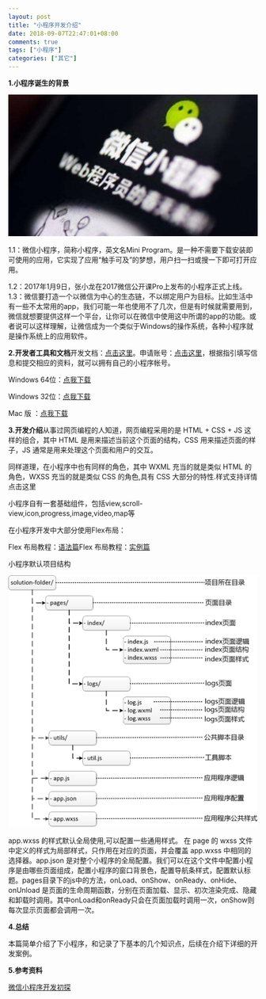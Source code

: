 ```yaml
---
layout: post
title: "小程序开发介绍"
date: 2018-09-07T22:47:01+08:00
comments: true
tags: ["小程序"]
categories: ["其它"]
---
```


**1.小程序诞生的背景**

![../uploads/2020/10/4019366196.jpg](../uploads/2020/10/4019366196.jpg)

1.1：微信小程序，简称小程序，英文名Mini Program。是一种不需要下载安装即可使用的应用，它实现了应用“触手可及”的梦想，用户扫一扫或搜一下即可打开应用。

1.2：2017年1月9日，张小龙在2017微信公开课Pro上发布的小程序正式上线。1.3：微信要打造一个以微信为中心的生态链，不以绑定用户为目标。比如生活中有一些不太常用的app，我们可能一年也使用不了几次，但是有时候就需要用到，微信就想要提供这样一个平台，让你可以在微信中使用这中所谓的app的功能。或者说可以这样理解，让微信成为一个类似于Windows的操作系统，各种小程序就是操作系统上的应用软件。

**2.开发者工具和文档**开发文档：[点击这里](https://developers.weixin.qq.com/miniprogram/dev/framework/)。申请账号：[点击这里](https://mp.weixin.qq.com/wxopen/waregister?action=step1)，根据指引填写信息和提交相应的资料，就可以拥有自己的小程序帐号。

Windows 64位：[点我下载](https://servicewechat.com/wxa-dev-logic/download_redirect?type=x64&from=mpwiki&t=1474644089434)

Windows 32位：[点我下载](https://servicewechat.com/wxa-dev-logic/download_redirect?type=ia32&from=mpwiki&t=1474644089434)

Mac 版 ：[点我下载](https://servicewechat.com/wxa-dev-logic/download_redirect?type=darwin&from=mpwiki&t=1474644089434)

**3.开发介绍**从事过网页编程的人知道，网页编程采用的是 HTML + CSS + JS 这样的组合，其中 HTML 是用来描述当前这个页面的结构，CSS 用来描述页面的样子，JS 通常是用来处理这个页面和用户的交互。

同样道理，在小程序中也有同样的角色，其中 WXML 充当的就是类似 HTML 的角色，WXSS 充当的就是类似 CSS 的角色,具有 CSS 大部分的特性.样式支持详情点击这里

小程序自有一套基础组件，包括view,scroll-view,icon,progress,image,video,map等

在小程序开发中大部分使用Flex布局：

Flex 布局教程：[语法篇](http://www.ruanyifeng.com/blog/2015/07/flex-grammar.html)Flex 布局教程：[实例篇](http://www.ruanyifeng.com/blog/2015/07/flex-examples.html)

小程序默认项目结构

![../uploads/2020/10/3356873714.png](../uploads/2020/10/3356873714.png)

app.wxss 的样式默认全局使用,可以配置一些通用样式。 在 page 的 wxss 文件中定义的样式为局部样式，只作用在对应的页面，并会覆盖 app.wxss 中相同的选择器。app.json 是对整个小程序的全局配置。我们可以在这个文件中配置小程序是由哪些页面组成，配置小程序的窗口背景色，配置导航条样式，配置默认标题。pages目录下的js中的方法，onLoad、onShow、onReady、onHide、onUnload 是页面的生命周期函数，分别在页面加载、显示、初次渲染完成、隐藏和卸载时调用。其中onLoad和onReady只会在页面加载时调用一次，onShow则每次显示页面都会调用一次。

**4.总结**

本篇简单介绍了下小程序，和记录了下基本的几个知识点，后续在介绍下详细的开发案例。

**5.参考资料**

[微信小程序开发初探](https://www.cnblogs.com/edisonchou/p/6081851.html)